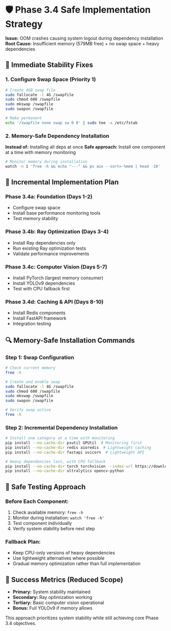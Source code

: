# 🛡️ Phase 3.4 Safe Implementation Strategy

**Issue:** OOM crashes causing system logout during dependency installation
**Root Cause:** Insufficient memory (579MB free) + no swap space + heavy dependencies

## 🚨 Immediate Stability Fixes

### 1. Configure Swap Space (Priority 1)
```bash
# Create 4GB swap file
sudo fallocate -l 4G /swapfile
sudo chmod 600 /swapfile
sudo mkswap /swapfile
sudo swapon /swapfile

# Make permanent
echo '/swapfile none swap sw 0 0' | sudo tee -a /etc/fstab
```

### 2. Memory-Safe Dependency Installation
**Instead of:** Installing all deps at once
**Safe approach:** Install one component at a time with memory monitoring

```bash
# Monitor memory during installation
watch -n 1 'free -h && echo "---" && ps aux --sort=-%mem | head -10'
```

## 🎯 Incremental Implementation Plan

### Phase 3.4a: Foundation (Days 1-2)
- Configure swap space
- Install base performance monitoring tools
- Test memory stability

### Phase 3.4b: Ray Optimization (Days 3-4)  
- Install Ray dependencies only
- Run existing Ray optimization tests
- Validate performance improvements

### Phase 3.4c: Computer Vision (Days 5-7)
- Install PyTorch (largest memory consumer)
- Install YOLOv9 dependencies  
- Test with CPU fallback first

### Phase 3.4d: Caching & API (Days 8-10)
- Install Redis components
- Install FastAPI framework
- Integration testing

## 🔍 Memory-Safe Installation Commands

### Step 1: Swap Configuration
```bash
# Check current memory
free -h

# Create and enable swap
sudo fallocate -l 4G /swapfile
sudo chmod 600 /swapfile
sudo mkswap /swapfile
sudo swapon /swapfile

# Verify swap active
free -h
```

### Step 2: Incremental Dependency Installation
```bash
# Install one category at a time with monitoring
pip install --no-cache-dir psutil GPUtil  # Monitoring first
pip install --no-cache-dir redis aioredis  # Lightweight caching
pip install --no-cache-dir fastapi uvicorn  # Lightweight API

# Heavy dependencies last, with CPU fallback
pip install --no-cache-dir torch torchvision --index-url https://download.pytorch.org/whl/cpu
pip install --no-cache-dir ultralytics opencv-python
```

## 🧪 Safe Testing Approach

### Before Each Component:
1. Check available memory: `free -h`
2. Monitor during installation: `watch 'free -h'` 
3. Test component individually
4. Verify system stability before next step

### Fallback Plan:
- Keep CPU-only versions of heavy dependencies
- Use lightweight alternatives where possible
- Gradual memory optimization rather than full implementation

## 🎯 Success Metrics (Reduced Scope)
- **Primary:** System stability maintained
- **Secondary:** Ray optimization working
- **Tertiary:** Basic computer vision operational
- **Bonus:** Full YOLOv9 if memory allows

This approach prioritizes system stability while still achieving core Phase 3.4 objectives.